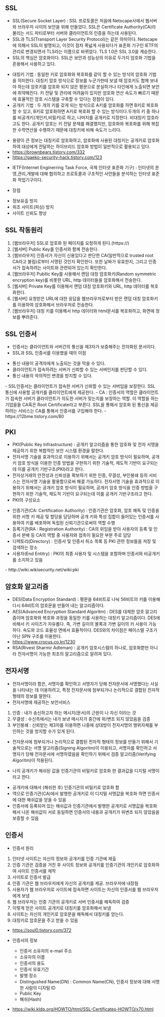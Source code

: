 ## SSL
- SSL(Secure Socket Layer) : SSL 프로토콜은 처음에 Netscape사에서 웹서버와 브라우저 사이의 보안을 위해 만들었다. SSL은 Certificate Authority(CA)라 불리는 서드 파티로부터 서버와 클라이언트의 인증을 하는데 사용된다.
- SSL과 TLS(Transport Layer Security Protocol)는 같은 의미이다. Netscape에 의해서 SSL이 발명되고, 이것이 점차 폭넓게 사용되다가 표준화 기구인 IETF의 관리로 변경되면서 TLS라는 이름으로 바뀌었다. TLS 1.0은 SSL 3.0을 계승한다.
- SSL의 핵심은 암호화이다. SSL은 보안과 성능상의 이유로 두가지 암호화 기법을 혼용해서 사용하고 있다.
<ul>
  <li>대칭키 기법 : 동일한 키로 암호화와 복호화를 같이 할 수 있는 방식의 암호화 기법을 의미한다. 대칭키 암호 방식으로 정보를 누군가한테 보낼 때 암호키도 함께 보내야 하는데 암호키를 암호화 되지 않은 평문으로 분실하거나 타인에게 노출되면 보안에 취약해진다. 키 전달 및 관리에 어려움이 있지만 암호화 연산 속도가 빠르기 때문에 효율적인 암호 시스템을 구축할 수 있다는 장점이 있다.</li>
  <li>공개키 기법 : 두 개의 키를 갖게 되는 방식으로 A키를 암호화를 하면 B키로 복호화 할 수 있고, B키로 암호화하면 A키로 복호화 할 수 있는 방식이다.두개의 키 중 하나를 비공개키(개인키,비밀키)로 하고, 나머지를 공개키로 지정한다. 비대칭키 암호라고도 한다. 공개키 암호는 키 전달 문제를 해결했지만, 암호화와 복호화를 위해 복잡한 수학연산을 수행하기 때문에 대칭키에 비해 속도가 느리다.</li>
</ul>

- 용량이 큰 정보는 대칭키로 암호화하고, 암호화에 사용된 대칭키는 공개키로 암호화하여 대상에게 전달하는 하이브리드 암호화 방법이 일반적으로 활용되고 있다.
- https://brownbears.tistory.com/332
- https://gaeko-security-hack.tistory.com/123
* IETF(Internet Enginerring Task Force, 국제 인터넷 표준화 기구) : 인터넷의 운영,관리,개발에 대해 협의하고 프로토콜과 구조적인 사안들을 분석하는 인터넷 표준화 작업기구이다.
- 장점
<ul>
  <li>정보유출 방지</li>
  <li>위조 사이트(피싱) 방지</li>
  <li>사이트 신뢰도 향상</li>
</ul>

## SSL 작동원리
<ol>
  <li>[웹브라우저] SSL로 암호화 된 페이지를 요청하게 된다.(https://)</li>
  <li>[웹서버] Public Key를 인증서와 함께 전송한다.</li>
  <li>[웹브라우저] 인증서가 자신이 신용있다고 판단한 CA(일반적으로 trusted root CA라고 불림)로부터 서명된 것인지 확인한다. 또한 날짜가 유효한지, 그리고 인증서가 접속하려는 사이트와 관련되어 있는지 확인한다.</li>
  <li>[웹브라우저] Publlic Key를 사용해서 랜덤 대칭 암호화키(Random symmetric encryption key)를 비롯한 URL, http 데이터들을 암호화해서 전송한다.</li>
  <li>[웹서버] Private Key를 이용해서 랜덤 대칭 암호화키와 URL, http 데이터를 복호화한다.</li>
  <li>[웹서버] 요청받은 URL에 대한 응답을 웹브라우저로부터 받은 랜덤 대칭 암호화키를 이용하여 암호화해서 브라우저로 전송한다.</li>
  <li>[웹브라우저] 대칭 키를 이용해서 http 데이터와 html문서를 복호화하고, 화면에 정보를 뿌려준다.</li>
</ol>

## SSL 인증서
- 인증서는 클라이언트와 서버간의 통신을 제3자가 보증해주는 전자화된 문서이다. 
- SSL과 SSL 인증서를 이용했을 때의 이점
<ul>
  <li>통신 내용이 공격자에게 노출되는 것을 막을 수 있다.</li>
  <li>클라이언트가 접속하려는 서버가 신뢰할 수 있는 서버인지를 판단할 수 있다.</li>
  <li>통신 내용의 악의적인 변경을 방지할 수 있다.</li>
</ul>
- SSL인증서는 클라이언트가 접속한 서버가 신뢰할 수 있는 서버임을 보장한다. SSL 통신에 사용할 공개키를 클라이언트에게 제공한다.
- CA : 인증서의 역할은 클라이언트가 접속한 서버가 클라이언트가 의도한 서버가 맞는지를 보장하는 역할. 이 역할을 하는 기업을들 CA혹은 Root Certificate라고 부른다. SSL을 통해서 암호화 된 통신을 제공하려는 서비스는 CA를 통해서 인증서를 구입해야 한다. 
- https://12bme.tistory.com/80

## PKI
- PKI(Public Key Infrastructure) : 공개키 알고리즘을 통한 암호화 및 전자 서명을 제공하기 위한 복합적인 보안 시스템 환경을 말한다.
- 전자서명 기술을 효과적으로 이용하기 위해서는 공개키 암호 방식이 필요하며, 공개키 암호 방식을 이용한 인증 방법을 구현하기 위한 기술적, 제도적 기반이 요구되는데 이를 공개키 기반구조(PKI)라고 한다.
- 전자상거래의 안전성과 신뢰성을 확보하기 위한 인증, 무결성, 부인봉쇄 등의 서비스는 전자서명 기술을 활용함으로써 해결 가능하다. 전자서명 기술을 효과적으로 이용하기 위해서는 공개키 암호 방식이 필요하며, 공개키 암호 방식을 인증 방법을 구현하기 위한 기술적, 제도적 기반이 요구되는데 이를 공개키 기반구조라고 한다.
- PKI의 구성요소
<ul>
  <li>인증기관(CA: Certification Authority) : 인증기관은 암호화, 암호 해독 및 인증을 위한 서명 키 제공 및 할당을 담당하며 공개 키와 특성 집합이 들어있는 인증서를 사용하여 키를 배포하며 독립된 신뢰기관으로써의 역할 수행</li>
  <li>등록기관(RA : Registration Authority) : CA의 위임을 받아 사용자의 등록 및 인증서 분배 등 CA의 역할 중 사용자와 접촉이 필요한 부분 주로 담당</li>
  <li>디렉토리(Directory) : 인증서 및 인증서 취소 목록 등 PKI 관련 정보들을 저장 및 검색하는 장소</li>
  <li>사용자(End Entitry) : PKI의 최종 사용자 및 시스템을 포함하며 인증서와 비공개키를 소지하고 있음</li>
</ul>
- http://wiki.wikisecurity.net/wiki:pki

## 암호화 알고리즘
- DES(Data Encryption Standard) : 평문을 64비트로 나눠 56비트의 키를 이용해 다시 64비트의 암호문을 만들어 내는 알고리즘이다.
- AES(Advanced Encryption Standard Algoritm) : DES를 대체한 암호 알고리즘이며 암호화와 복호화 과정을 동일한 키를 사용하는 대칭키 알고리즘이다. DES에 비해서 키 사이즈가 자유롭다. 즉, 가변 길이의 블록과 가변 길이의 키 사용이 가능하다. 속도와 코드 효율성 면에서 효율적이다. DES와의 차이점은 페이스텔 구조가 아닌 SPN 구조를 이용한다.
- https://www.crocus.co.kr/1230
- RSA(Rivest Sharmir Adleman) : 공개키 암호시스템의 하나로, 암호화뿐만 아니라 전자서명이 가능한 최초의 알고리즘으로 알려져 있다. 

## 전자서명
- 전자서명이라 함은, 서명자를 확인하고 서명자가 당해 전자문서에 서명했다는 사실을 나타내는 데 이용하려고, 특정 전자문서에 첨부되거나 논리적으로 결합된 전자적 형태의 정보를 말한다.
- 전자서명에 제공하는 보안서비스
<ol>
  <li>인증 : 내가 송신하고자 하는 메시지(문서)의 근원이 나 자신 이라는 것</li>
  <li>무결성 : 수신측에서는 내가 보낸 메시지가 중간에 위/변조 되지 않았음을 검증</li>
  <li>부인봉쇄 : 신뢰받는 제3자를 이용하면 나중에 상대방이 전자서명의 행위자체를 부인하는 것을 방지할 수가 있게 된다.</li>
</ol>

- 전자문서에 첨부되거나 논리적으로 결합된 전자적 형태의 정보를 만들기 위해서 기술적으로는 서명 알고리즘(Signing Algoritm)이 이용되고, 서명자를 확인하고 서명자가 당해 전자문서에 서명하였음을 확인하기 위해서 검증 알고리즘(Verifying Algoritm)이 적용된다.

- 나의 공개키가 해쉬된 값을 인증기관의 비밀키로 암호화 한 결과값을 디지털 서명이라고 한다.
<ul>
  <li>공개키에 대해서 (해쉬한 후) 인증기관의 비밀키로 암호화 함</li>
  <li>역으로 인증기관(CA)에서 발행한 공개키로 이 디지털 서명값을 복호화 하면 인증서에 대한 해쉬값을 얻을 수 있음 </li>
  <li>인증서에 등록되어 있는 해쉬값과 인증기관에서 발행한 공개키로 서명값을 복호화해서 나온 해쉬값이 서로 동일하면 인증서의 내용과 공개키가 위변조 되지 않았음을 보증할 수 있음</li>
</ul>

## 인증서
- 인증서 원리
<ol>
  <li>인터넷 사이트는 자신의 정보와 공개키를 인증 기관에 제출</li>
  <li>인증 기관은 검증을 거친 후 사이트 정보와 공개키를 인증기관의 개인키로 암호화하여 사이트 인증서를 제작</li>
  <li>사이트로 인증서 발급</li>
  <li>인증 기관은 웹 브라우저에게 자신의 공개키를 제공. 브라우저에 내장됨</li>
  <li>사용자가 웹 브라우저로 사이트에 접속하면 사이트는 자신의 인증서를 웹 브라우저에게 보냄</li>
  <li>웹 브라우저는 인증 기관의 공개키로 서버 인증서를 해독하여 검증</li>
  <li>이렇게 얻은 사이트 공개키로 대칭키를 암호화해서 보냄</li>
  <li>사이트는 자신의 개인키로 암호문을 해독해서 대칭키를 얻는다. </li>
  <li>대칭키로 암호문을 주고 받을 수 있음</li>
</ol>

- https://soul0.tistory.com/372

- 인증서의 정보
  <ul>
    <li>인증서 소유자의 e-mail 주소</li>
    <li>소유자의 이름</li>
    <li>인증서의 용도</li>
    <li>인증서 유효기간</li>
    <li>발행 장소</li>
    <li>Distingushed Name(DN) : Common Name(CN), 인증서 정보에 대해 서명한 사람의 디지털 ID</li>
    <li>Public Key</li>
    <li>해쉬(Hash)</li>
  </ul>

- https://wiki.kldp.org/HOWTO/html/SSL-Certificates-HOWTO/x70.html
